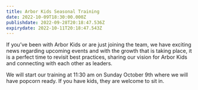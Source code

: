 ```yaml
---
title: Arbor Kids Seasonal Training
date: 2022-10-09T18:30:00.000Z
publishdate: 2022-09-28T20:18:47.536Z
expirydate: 2022-10-11T20:18:47.543Z
---
```

If you’ve been with Arbor Kids or are just joining the team, we have exciting news regarding upcoming events and with the growth that is taking place, it is a perfect time to revisit best practices, sharing our vision for Arbor Kids and connecting with each other as leaders.

We will start our training at 11:30 am on Sunday October 9th where we will have popcorn ready. If you have kids, they are welcome to sit in.